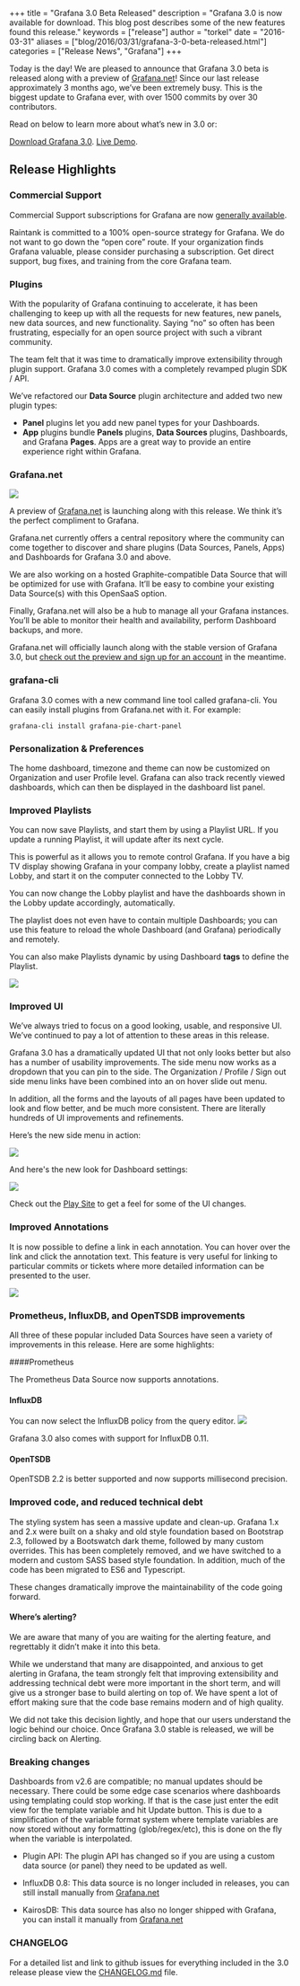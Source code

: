 +++
title = "Grafana 3.0 Beta Released"
description = "Grafana 3.0 is now available for download. This blog post describes some of the new features found this release."
keywords = ["release"]
author = "torkel"
date = "2016-03-31"
aliases = ["blog/2016/03/31/grafana-3-0-beta-released.html"]
categories = ["Release News", "Grafana"]
+++

Today is the day! We are pleased to announce that Grafana 3.0 beta
is released along with a preview of [Grafana.net](http://grafana.net)! Since our last release
approximately 3 months ago, we’ve been extremely busy. This is the biggest
update to Grafana ever, with over 1500 commits by over 30 contributors.

Read on below to learn more about what’s new in 3.0 or:

<div class="text-center">
<a class="button secondary radius" href="https://grafana.com/get">Download Grafana 3.0</a>.
<a class="button primary radius" href="http://play.grafana.org" target="_blank">Live Demo</a>.
</div>


## Release Highlights

### Commercial Support

Commercial Support subscriptions for Grafana are now [generally available](https://grafana.net/support/plans/).

Raintank is committed to a 100% open-source strategy for Grafana. We
do not want to go down the “open core” route. If your organization
finds Grafana valuable, please consider purchasing a subscription. Get
direct support, bug fixes, and training from the core Grafana team.

### Plugins

With the popularity of Grafana continuing to accelerate, it has been
challenging to keep up with all the requests for new features, new
panels, new data sources, and new functionality. Saying “no” so often
has been frustrating, especially for an open source project with such
a vibrant community.

The team felt that it was time to dramatically improve extensibility
through plugin support. Grafana 3.0 comes with a completely revamped
plugin SDK / API.

We’ve refactored our **Data Source** plugin architecture and added
two new plugin types:

* **Panel** plugins let you add new panel types for your Dashboards.
* **App** plugins bundle **Panels** plugins, **Data Sources** plugins,
Dashboards, and Grafana **Pages**. Apps are a great way to provide an
entire experience right within Grafana.

### Grafana.net

<img src="/assets/img/blog/v3.0/grafana_net_tour.png">

A preview of [Grafana.net](http://grafana.net) is launching along with this release. We
think it’s the perfect compliment to Grafana.

Grafana.net currently offers a central repository where the community
can come together to discover and share plugins (Data Sources, Panels,
Apps) and Dashboards for Grafana 3.0 and above.

We are also working on a hosted Graphite-compatible Data Source that
will be optimized for use with Grafana. It’ll be easy to combine your
existing Data Source(s) with this OpenSaaS option.

Finally, Grafana.net will also be a hub to manage all your Grafana
instances. You’ll be able to monitor their health and availability,
perform Dashboard backups, and more.

Grafana.net will officially launch along with the stable version of
Grafana 3.0, but <a href=http://www.grafana.net>check out the preview
and sign up for an account</a> in the meantime.


### grafana-cli

Grafana 3.0 comes with a new command line tool called grafana-cli. You
can easily install plugins from Grafana.net with it. For
example:


```
grafana-cli install grafana-pie-chart-panel
```

### Personalization & Preferences

The home dashboard, timezone and theme can now be customized on Organization
and user Profile level. Grafana can also track recently viewed dashboards, which
can then be displayed in the dashboard list panel.

### Improved Playlists

You can now save Playlists, and start them by using a Playlist URL. If
you update a running Playlist, it will update after its next cycle.

This is powerful as it allows you to remote control Grafana. If you
have a big TV display showing Grafana in your company lobby, create a
playlist named Lobby, and start it on the computer connected to the
Lobby TV.

You can now change the Lobby playlist and have the dashboards shown in
the Lobby update accordingly, automatically.

The playlist does not even have to contain multiple Dashboards; you
can use this feature to reload the whole Dashboard (and Grafana)
periodically and remotely.

You can also make Playlists dynamic by using Dashboard **tags** to
define the Playlist.

<img src="/assets/img/v3/playlist.png">

### Improved UI

We’ve always tried to focus on a good looking, usable, and responsive
UI. We’ve continued to pay a lot of attention to these areas in this
release.

Grafana 3.0 has a dramatically updated UI that not only looks better
but also has a number of usability improvements. The side menu now
works as a dropdown that you can pin to the side. The Organization /
Profile / Sign out side menu links have been combined into an on hover
slide out menu.

In addition, all the forms and the layouts of all pages have been
updated to look and flow better, and be much more consistent. There
are literally hundreds of UI improvements and refinements.

Here’s the new side menu in action:

<img src="/assets/img/v3/menu.gif">

And here's the new look for Dashboard settings:

<img src="/assets/img/v3/dashboard_settings.png">

Check out the <a href="http://play.grafana.org" target="_blank">Play
Site</a> to get a feel for some of the UI changes.

### Improved Annotations

It is now possible to define a link in each annotation. You can hover
over the link and click the annotation text. This feature is very
useful for linking to particular commits or tickets where more
detailed information can be presented to the user.

<img src="/assets/img/v3/annotation_links.gif">

### Prometheus, InfluxDB, and OpenTSDB improvements

All three of these popular included Data Sources have seen a variety
of improvements in this release. Here are some highlights:

####Prometheus

The Prometheus Data Source now supports annotations.

#### InfluxDB

You can now select the InfluxDB policy from the query editor.
<img src="/assets/img/v3/influxdb_policy.png">

Grafana 3.0 also comes with support for InfluxDB 0.11.

#### OpenTSDB

OpenTSDB 2.2 is better supported and now supports millisecond precision.

### Improved code, and reduced technical debt

The styling system has seen a massive update and clean-up. Grafana 1.x
and 2.x were built on a shaky and old style foundation based on
Bootstrap 2.3, followed by a Bootswatch dark theme, followed by many
custom overrides. This has been completely removed, and we have
switched to a modern and custom SASS based style foundation. In
addition, much of the code has been migrated to ES6 and Typescript.

These changes dramatically improve the maintainability  of the code
going forward.

#### Where’s alerting?

We are aware that many of you are waiting for the alerting feature,
and regrettably it didn’t make it into this beta.

While we understand that many are disappointed, and anxious to get
alerting in Grafana, the team strongly felt that improving
extensibility and addressing technical debt were more important in the
short term, and will give us a stronger base to build alerting on top
of. We have spent a lot of effort making sure that the code base
remains modern and of high quality.

We did not take this decision lightly, and hope that our users
understand the logic behind our choice. Once Grafana 3.0 stable is
released, we will be circling back on Alerting.

### Breaking changes

Dashboards from v2.6 are compatible; no manual updates should be necessary. There could
be some edge case scenarios where dashboards using templating could stop working.
If that is the case just enter the edit view for the template variable and hit Update button.
This is due to a simplification of the variable format system where template variables are
now stored without any formatting (glob/regex/etc), this is done on the fly when the
variable is interpolated.

* Plugin API: The plugin API has changed so if you are using a custom
data source (or panel) they need to be updated as well.

* InfluxDB 0.8: This data source is no longer included in releases,
you can still install manually from [Grafana.net](http://grafana.net)

* KairosDB: This data source has also no longer shipped with Grafana,
you can install it manually from [Grafana.net](http://grafana.net)

### CHANGELOG

For a detailed list and link to github issues for everything included
in the 3.0 release please view the
[CHANGELOG.md](https://github.com/grafana/grafana/blob/master/CHANGELOG.md)
file.
